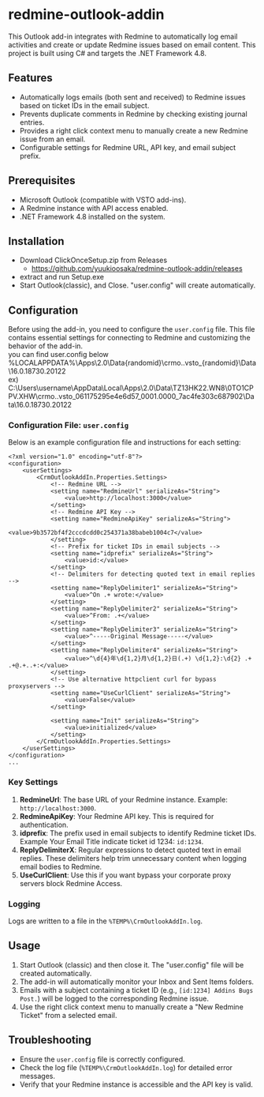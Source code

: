 # redmine-outlook-addin
This Outlook add-in integrates with Redmine to automatically log email activities and create or update Redmine issues based on email content.
This project is built using C# and targets the .NET Framework 4.8.

## Features
- Automatically logs emails (both sent and received) to Redmine issues based on ticket IDs in the email subject.
- Prevents duplicate comments in Redmine by checking existing journal entries.
- Provides a right click context menu to manually create a new Redmine issue from an email.
- Configurable settings for Redmine URL, API key, and email subject prefix.

## Prerequisites
- Microsoft Outlook (compatible with VSTO add-ins).
- A Redmine instance with API access enabled.
- .NET Framework 4.8 installed on the system.

## Installation
- Download ClickOnceSetup.zip from Releases
  - https://github.com/yuukioosaka/redmine-outlook-addin/releases
- extract and run Setup.exe
- Start Outlook(classic), and Close. "user.config" will create automatically.

## Configuration
Before using the add-in, you need to configure the `user.config` file. 
This file contains essential settings for connecting to Redmine and customizing the behavior of the add-in.  
you can find user.config below  
%LOCALAPPDATA%\Apps\2.0\Data\{randomid}\crmo..vsto_{randomid}\Data\16.0.18730.20122  
ex)  
C:\Users\username\AppData\Local\Apps\2.0\Data\TZ13HK22.WN8\0TO1CPPV.XHW\crmo..vsto_061175295e4e6d57_0001.0000_7ac4fe303c687902\Data\16.0.18730.20122

### Configuration File: `user.config`
Below is an example configuration file and instructions for each setting:
```
<?xml version="1.0" encoding="utf-8"?>
<configuration>
    <userSettings>
        <CrmOutlookAddIn.Properties.Settings>
            <!-- Redmine URL --> 
            <setting name="RedmineUrl" serializeAs="String">
                <value>http://localhost:3000</value>
            </setting>
            <!-- Redmine API Key -->
            <setting name="RedmineApiKey" serializeAs="String">
                <value>9b3572bf4f2cccdcdd0c254371a38babeb1004c7</value>
            </setting>
            <!-- Prefix for ticket IDs in email subjects -->
            <setting name="idprefix" serializeAs="String">
                <value>id:</value>
            </setting>
            <!-- Delimiters for detecting quoted text in email replies -->
            <setting name="ReplyDelimiter1" serializeAs="String">
                <value>^On .+ wrote:</value>
            </setting>
            <setting name="ReplyDelimiter2" serializeAs="String">
                <value>^From: .+</value>
            </setting>
            <setting name="ReplyDelimiter3" serializeAs="String">
                <value>^-----Original Message-----</value>
            </setting>
            <setting name="ReplyDelimiter4" serializeAs="String">
                <value>^\d{4}年\d{1,2}月\d{1,2}日(.+) \d{1,2}:\d{2} .+ .+@.+..+:</value>
            </setting>
            <!-- Use alternative httpclient curl for bypass proxyservers -->
            <setting name="UseCurlClient" serializeAs="String">
                <value>False</value>
            </setting>

            <setting name="Init" serializeAs="String">
                <value>initialized</value>
            </setting>
        </CrmOutlookAddIn.Properties.Settings>
    </userSettings>
</configuration>
...
```

### Key Settings
1. **RedmineUrl**: The base URL of your Redmine instance. Example: `http://localhost:3000`.
2. **RedmineApiKey**: Your Redmine API key. This is required for authentication.
3. **idprefix**: The prefix used in email subjects to identify Redmine ticket IDs. Example Your Email Title indicate ticket id 1234: `id:1234`.
4. **ReplyDelimiterX**: Regular expressions to detect quoted text in email replies. These delimiters help trim unnecessary content when logging email bodies to Redmine.
5. **UseCurlClient**: Use this if you want bypass your corporate proxy servers block Redmine Access.

### Logging
Logs are written to a file in the `%TEMP%\CrmOutlookAddIn.log`. 

## Usage
1. Start Outlook (classic) and then close it. The "user.config" file will be created automatically.
2. The add-in will automatically monitor your Inbox and Sent Items folders.
3. Emails with a subject containing a ticket ID (e.g., `[id:1234] Addins Bugs Post.`) will be logged to the corresponding Redmine issue.
4. Use the right click context menu to manually create a "New Redmine Ticket" from a selected email.

## Troubleshooting
- Ensure the `user.config` file is correctly configured.
- Check the log file (`%TEMP%\CrmOutlookAddIn.log`) for detailed error messages.
- Verify that your Redmine instance is accessible and the API key is valid.
